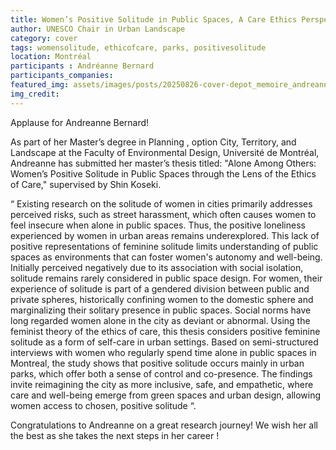```yaml
---
title: Women’s Positive Solitude in Public Spaces, A Care Ethics Perspective, Research Thesis by Andréanne Bernard
author: UNESCO Chair in Urban Landscape
category: cover
tags: womensolitude, ethicofcare, parks, positivesolitude
location: Montréal
participants : Andréanne Bernard
participants_companies: 
featured_img: assets/images/posts/20250826-cover-depot_memoire_andreanne.jpg
img_credit: 
---
```

Applause for Andreanne Bernard!

As part of her Master’s degree in Planning , option City, Territory, and Landscape at the Faculty of Environmental Design, Université de Montréal, Andreanne has submitted her master’s thesis titled: "Alone Among Others: Women’s Positive Solitude in Public Spaces through the Lens of the Ethics of Care," supervised by Shin Koseki.

“ Existing research on the solitude of women in cities primarily addresses perceived risks, such as street harassment, which often causes women to feel insecure when alone in public spaces. Thus, the positive loneliness experienced by women in urban areas remains underexplored. This lack of positive representations of feminine solitude limits understanding of public spaces as environments that can foster women's autonomy and well-being. Initially perceived negatively due to its association with social isolation, solitude remains rarely considered in public space design. For women, their experience of solitude is part of a gendered division between public and private spheres, historically confining women to the domestic sphere and marginalizing their solitary presence in public spaces. Social norms have long regarded women alone in the city as deviant or abnormal. Using the feminist theory of the ethics of care, this thesis considers positive feminine solitude as a form of self-care in urban settings. Based on semi-structured interviews with women who regularly spend time alone in public spaces in Montreal, the study shows that positive solitude occurs mainly in urban parks, which offer both a sense of control and co-presence. The findings invite reimagining the city as more inclusive, safe, and empathetic, where care and well-being emerge from green spaces and urban design, allowing women access to chosen, positive solitude “.

Congratulations to Andreanne on a great research journey! We wish her all the best as she takes the next steps in her career ! 
